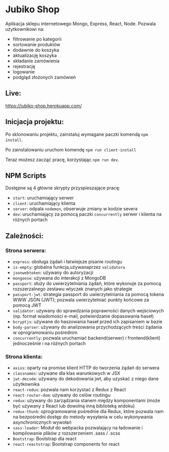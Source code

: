 # Jubiko Shop 
Aplikacja sklepu internetowego Mongo, Express, React, Node.
Pozwala użytkownikowi na:
- filtrowanie po kategorii
- sortowanie produktów
- dodawnie do koszyka
- aktualizację koszyka
- składanie zamówienia
- rejestrację
- logowanie
- podgląd złożonych zamówień 

## Live: 
https://jubiko-shop.herokuapp.com/

## Inicjacja projektu:

Po sklonowaniu projektu, zainstaluj wymagane paczki komendą `npm install`.

Po zainstalowaniu uruchom komendę `npm run client-install`

Teraz możesz zacząć pracę, korzystając `npm run dev`.

## NPM Scripts
Dostępne są 4 główne skrypty przyspieszające pracę:

- `start`: uruchamiający serwer
- `client`: uruchamiający klienta
- `server`:  odpala `nodemon`, obserwuje zmiany w kodzie severa
- `dev`: uruchamiający za pomocą paczki `concurrently` serwer i klienta na różnych portach
  
## Zależności:
### Strona serwera:
- `express`: obsługa żądań i łatwiejsze pisanie routingu
- `is-empty`: globalna funkcja,używanaprzez `validatora`
- `jsonwebtoken`: używany do autoryzacji
- `mongoose`: używana do interakcji z MongoDB
- `passport`: służy do uwierzytelniania żądań, które wykonuje za pomocą rozszerzalnego zestawu wtyczek znanych jako strategie
- `passport-jwt`: strategia passport do uwierzytelniania za pomocą tokena WWW JSON (JWT); pozwala uwierzytelniać punkty końcowe za pomocą JWT
- `validator`: używany do sprawdzania poprawności danych wejściowych (np. format wiadomości e-mail, potwierdzanie dopasowania haseł)
- `bcryptjs`: używane do haszowania haseł przed ich zapisaniem w bazie
- `body-parser`: używany do analizowania przychodzących treści żądania w oprogramowaniu pośrednim
- `concurrently`: pozwala uruchamiać backend(serwer) i frontend(klient) jednocześnie i na różnych portach
### Strona klienta:
- `axios`: oparty na promise klient HTTP do tworzenia żądań do serwera
- `classnames`: używane dla klas warunkowych w JSX
- `jwt-decode`: używany do dekodowania jwt, aby uzyskać z niego dane użytkownika
- `react-redux`: pozwala nam korzystać z Redux z React
- `react-router-dom`: używany do celów routingu
- `redux`: używany do zarządzania stanem między komponentami (może być używany z React lub dowolną inną biblioteką widoku)
- `redux-thunk`: oprogramowanie pośrednie dla Redux, które pozwala nam na bezpośredni dostęp do metody wysyłania w celu wykonywania asynchronicznych wywołań
- `sass-loader`: Moduł do webpacka pozwalający na ładowanie i kompilowanie plików z rozszerzeniem .sass / .scss
- `Bootstrap`: Bootstrap dla react
- `react-reactstrap`: Bootstrap components for react
  
